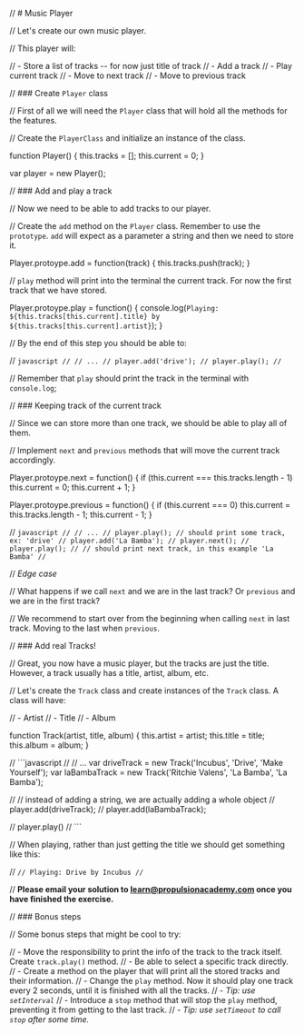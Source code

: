 // # Music Player

// Let's create our own music player.

// This player will:

//  - Store a list of tracks -- for now just title of track
//  - Add a track
//  - Play current track
//  - Move to next track
//  - Move to previous track

// ### Create `Player` class

// First of all we will need the `Player` class that will hold all the methods for the features.

// Create the `PlayerClass` and initialize an instance of the class.

function Player() {
  this.tracks = [];
  this.current = 0;
}

var player = new Player();

// ### Add and play a track

// Now we need to be able to add tracks to our player.

// Create the `add` method on the `Player` class. Remember to use the `prototype`. `add` will expect as a parameter a string and then we need to store it.

Player.protoype.add = function(track) {
  this.tracks.push(track);
}

// `play` method will print into the terminal the current track. For now the first track that we have stored.

Player.protoype.play = function() {
  console.log(`Playing: ${this.tracks[this.current].title} by ${this.tracks[this.current].artist}`);
}

// By the end of this step you should be able to:

// ```javascript
// // ...
// player.add('drive');
// player.play();
// ```

// Remember that `play` should print the track in the terminal with `console.log`;

// ### Keeping track of the current track

// Since we can store more than one track, we should be able to play all of them.

// Implement `next` and `previous` methods that will move the current track accordingly.

Player.protoype.next = function() {
  if (this.current === this.tracks.length - 1) this.current = 0;
  this.current + 1;
}

Player.protoype.previous = function() {
  if (this.current === 0) this.current = this.tracks.length - 1;
  this.current - 1;
}

// ```javascript
// // ...
// player.play(); // should print some track, ex: 'drive'
// player.add('La Bamba');
// player.next();
// player.play();
// // should print next track, in this example 'La Bamba'
// ```

// *Edge case*

// What happens if we call `next` and we are in the last track? Or `previous` and we are in the first track?

// We recommend to start over from the beginning when calling `next` in last track. Moving to the last when `previous`.

// ### Add real Tracks!

// Great, you now have a music player, but the tracks are just the title. However, a track usually has a title, artist, album, etc.

// Let's create the `Track` class and create instances of the `Track` class. A class will have:

// - Artist
// - Title
// - Album

function Track(artist, title, album) {
  this.artist = artist;
  this.title = title;
  this.album = album;
}


// ```javascript
// // ...
var driveTrack = new Track('Incubus', 'Drive', 'Make Yourself');
var laBambaTrack = new Track('Ritchie Valens', 'La Bamba', 'La Bamba');

// // instead of adding a string, we are actually adding a whole object
// player.add(driveTrack);
// player.add(laBambaTrack);

// player.play()
// ```

// When playing, rather than just getting the title we should get something like this:

// ```
// Playing: Drive by Incubus
// ```

// **Please email your solution to <learn@propulsionacademy.com> once you have finished the exercise.**

// ### Bonus steps

// Some bonus steps that might be cool to try:

// - Move the responsibility to print the info of the track to the track itself. Create `track.play()` method.
// - Be able to select a specific track directly.
// - Create a method on the player that will print all the stored tracks and their information.
// - Change the `play` method. Now it should play one track every 2 seconds, until it is finished with all the tracks.
//   - *Tip: use `setInterval`*
// - Introduce a `stop` method that will stop the `play` method, preventing it from getting to the last track.
//   - *Tip: use `setTimeout` to call `stop` after some time.*
